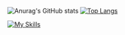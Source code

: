 ![Anurag's GitHub stats](https://github-readme-stats.vercel.app/api?username=4ydx&hide_title=true&show_icons=true&theme=radical&count_private=true) [![Top Langs](https://github-readme-stats.vercel.app/api/top-langs/?username=4ydx&show_icons=true&layout=compact&theme=radical&PAT_1&hide=jupyter%20notebook,python)](https://github.com/anuraghazra/github-readme-stats)

[![My Skills](https://skills.thijs.gg/icons?i=go,ruby,rust,js,ts,rails,react,docker,kubernetes,git,postgres,mysql)](https://skills.thijs.gg)
